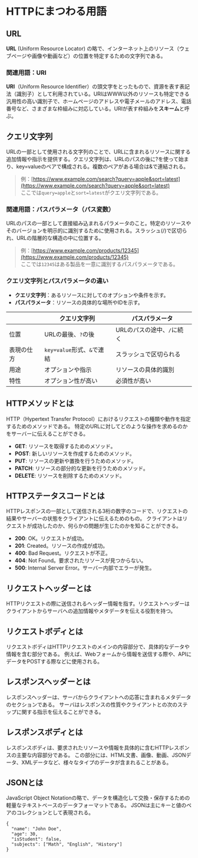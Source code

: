 # HTTPにまつわる用語

## URL
**URL** (Uniform Resource Locator) の略で、インターネット上のリソース（ウェブページや画像や動画など）の位置を特定するための文字列である。

### 関連用語：URI
**URI**（Uniform Resource Identifier）の頭文字をとったもので、資源を表す表記法（識別子）として利用されている。URIはWWW以外のリソースも特定できる汎用性の高い識別子で、ホームページのアドレスや電子メールのアドレス、電話番号など、さまざまな枠組みに対応している。URIが表す枠組みを**スキーム**と呼ぶ。

## クエリ文字列
URLの一部として使用される文字列のことで、URLに含まれるリソースに関する追加情報や指示を提供する。クエリ文字列は、URLのパスの後に?を使って始まり、key=valueのペアで構成される。複数のペアがある場合は&で連結される。 

> 例：[https://www.example.com/search?query=apple&sort=latest](https://www.example.com/search?query=apple&sort=latest)  
> ここでは`query=apple`と`sort=latest`がクエリ文字列である。

### 関連用語：パスパラメータ（パス変数）
URLのパスの一部として直接組み込まれるパラメータのこと。特定のリソースやそのバージョンを明示的に識別するために使用される。スラッシュ(/)で区切られ、URLの階層的な構造の中に位置する。

> 例：[https://www.example.com/products/12345](https://www.example.com/products/12345)  
> ここでは`12345`はある製品を一意に識別するパスパラメータである。

### クエリ文字列とパスパラメータの違い
- **クエリ文字列**：あるリソースに対してのオプションや条件を示す。
- **パスパラメータ**：リソースの具体的な場所やIDを示す。

|                   | クエリ文字列                   | パスパラメータ                |
|-------------------|-------------------------------|-------------------------------|
| 位置              | URLの最後、`?`の後            | URLのパスの途中、`/`に続く   |
| 表現の仕方       | `key=value`形式、`&`で連結     | スラッシュで区切られる        |
| 用途              | オプションや指示               | リソースの具体的識別          |
| 特性              | オプション性が高い             | 必須性が高い

## HTTPメソッドとは
HTTP（Hypertext Transfer Protocol）におけるリクエストの種類や動作を指定するためのメソッドである。
特定のURLに対してどのような操作を求めるのかをサーバーに伝えることができる。
- **GET**: リソースを取得するためのメソッド。
- **POST**: 新しいリソースを作成するためのメソッド。
- **PUT**: リソースの更新や置換を行うためのメソッド。
- **PATCH**: リソースの部分的な更新を行うためのメソッド。
- **DELETE**: リソースを削除するためのメソッド。

## HTTPステータスコードとは

HTTPレスポンスの一部として送信される3桁の数字のコードで、リクエストの結果やサーバーの状態をクライアントに伝えるためのもの。
クライアントはリクエストが成功したのか、何らかの問題が生じたのかを知ることができる。

- **200**: OK。リクエストが成功。
- **201**: Created。リソースの作成が成功。
- **400**: Bad Request。リクエストが不正。
- **404**: Not Found。要求されたリソースが見つからない。
- **500**: Internal Server Error。サーバー内部でエラーが発生。

## リクエストヘッダーとは

HTTPリクエストの際に送信されるヘッダー情報を指す。リクエストヘッダーはクライアントからサーバへの追加情報やメタデータを伝える役割を持つ。

## リクエストボディとは

リクエストボディはHTTPリクエストのメインの内容部分で、具体的なデータや情報を含む部分である。
例えば、Webフォームから情報を送信する際や、APIにデータをPOSTする際などに使用される。

## レスポンスヘッダーとは

レスポンスヘッダーは、サーバからクライアントへの応答に含まれるメタデータのセクションである。
サーバはレスポンスの性質やクライアントとの次のステップに関する指示を伝えることができる。

## レスポンスボディとは

レスポンスボディは、要求されたリソースや情報を具体的に含むHTTPレスポンスの主要な内容部分である。
この部分には、HTML文書、画像、動画、JSONデータ、XMLデータなど、様々なタイプのデータが含まれることがある。

## JSONとは

JavaScript Object Notationの略で、データを構造化して交換・保存するための軽量なテキストベースのデータフォーマットである。
JSONは主にキーと値のペアのコレクションとして表現される。
````jason
{
  "name": "John Doe",
  "age": 30,
  "isStudent": false,
  "subjects": ["Math", "English", "History"]
}
````
